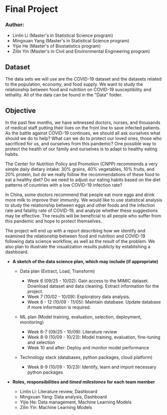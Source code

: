 # Final Project

### Author: 
- Linlin Li (Master's in Statistical Science program)
- Mingxuan Yang (Master's in Statistical Science program)
- Yijie He (Master's of Biostatistics program)
- Zilin Yin (Master's in Civil and Environmental Engineering program)

## Dataset

The data sets we will use are the COVID-19 dataset and the datasets related to the population, economy, and food supply. We want to study the relationship between food and nutrition on COVID-19 susceptibility and lethality. All of the data can be found in the "Data" folder.

## Objective
In the past few months, we have witnessed doctors, nurses, and thousands of medical staff putting their lives on the front line to save infected patients. As the battle against COVID-19 continues, we should all ask ourselves what should we do to help? What can we do to protect our loved ones, those who sacrificed for us, and ourselves from this pandemic? One possible way to protect the health of our family and ourselves is to adapt to healthy eating habits.

The Center for Nutrition Policy and Promotion (CNPP) recommends a very simple daily dietary intake: 30% grains, 40% vegetables, 10% fruits, and 20% protein, but do we really follow the recommendations of these food to eat a healthy diet? Do we need to adjust our eating habits based on the diet patterns of countries with a low COVID-19 infection rate?

In China, some doctors recommend that people eat more eggs and drink more milk to improve their immunity. We would like to use statistical analysis to study the relationship between eggs and other foods and the infection rate and fatality rate of COVID-19, and analyze whether these suggestions may be effective. The results will be beneficial to all people who suffer from this pandemic and hope to protect themselves.

The project will end up with a report describing how we identify and examined the relationship between food and nutrition and COVID-19 following data science workflow, as well as the result of the problem. We also plan to illustrate the visualization results publicly by establishing a dashboard.

- **A sketch of the data science plan, which may include (if appropriate)**
    - Data plan (Extract, Load, Transform)
    
      - Week 6 (09/25 - 10/02): Gain access to the MIMIC dataset. Download dataset and data cleaning. Extract information for the project.  
      - Week 7 (10/02 - 10/09): Exploratory data analysis.  
      - Week 8 - 12 (10/09 - 11/05): Maintain database. Update database if more information is required.
    
    - ML plan (Model training, evaluation, selection, deployment, monitoring)
    
      - Week 6-7 (09/25 - 10/09): Literature review  
      - Week 8-9 (10/09 - 10/23): Model training, evaluation, fine-tuning and selection  
      - Week 10 and after: Deploy and monitor model performance

    - Technology stack (databases, python packages, cloud platform)
    
      - Week 8-9 (10/09 - 10/23): Identify, learn and import necessary python packages
    
- **Roles, responsibilities and *timed milestones* for each team member**
    
    - Linlin Li: Literature review, Dashboard
    - Mingxuan Yang: Data analysis, Dashboard
    - Yijie He: Data management, Machine Learning Models
    - Zilin Yin: Machine Learning Models
